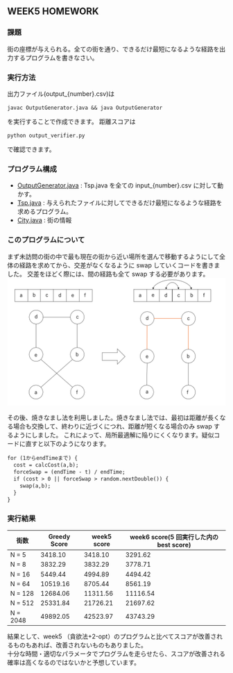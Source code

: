 ## WEEK5 HOMEWORK

### 課題

街の座標が与えられる。全ての街を通り、できるだけ最短になるような経路を出力するプログラムを書きなさい。

### 実行方法

出力ファイル(output\_{number}.csv)は

```
javac OutputGenerator.java && java OutputGenerator
```

を実行することで作成できます。
距離スコアは

```
python output_verifier.py
```

で確認できます。

### プログラム構成

- [OutputGenerator.java](https://github.com/mayu-snba19/google-step/blob/master/week5/OutputGenerator.java) : Tsp.java を全ての input\_{number}.csv に対して動かす。
- [Tsp.java](https://github.com/mayu-snba19/google-step/blob/master/week5/Tsp.java) : 与えられたファイルに対してできるだけ最短になるような経路を求めるプログラム。
- [City.java](https://github.com/mayu-snba19/google-step/blob/master/week5/City.java) : 街の情報

### このプログラムについて

まず未訪問の街の中で最も現在の街から近い場所を選んで移動するようにして全体の経路を求めてから、交差がなくなるように swap していくコードを書きました。
交差をほどく際には、間の経路も全て swap する必要があります。
![プログラムのイメージ](image/image1.png)

その後、焼きなまし法を利用しました。焼きなまし法では、最初は距離が長くなる場合も交換して、終わりに近づくにつれ、距離が短くなる場合のみ swap するようにしました。
これによって、局所最適解に陥りにくくなります。疑似コードに直すと以下のようになります。

```
for (1からendTimeまで) {
  cost = calcCost(a,b);
  forceSwap = (endTime - t) / endTime;
  if (cost > 0 || forceSwap > random.nextDouble()) {
    swap(a,b);
  }
}
```

### 実行結果

| 街数     | Greedy Score | week5 score | week6 score(5 回実行した内の best score) |
| -------- | ------------ | ----------- | ---------------------------------------- |
| N = 5    | 3418.10      | 3418.10     | 3291.62                                  |
| N = 8    | 3832.29      | 3832.29     | 3778.71                                  |
| N = 16   | 5449.44      | 4994.89     | 4494.42                                  |
| N = 64   | 10519.16     | 8705.44     | 8561.19                                  |
| N = 128  | 12684.06     | 11311.56    | 11116.54                                 |
| N = 512  | 25331.84     | 21726.21    | 21697.62                                 |
| N = 2048 | 49892.05     | 42523.97    | 43743.29                                 |

結果として、week5 （貪欲法+2-opt）のプログラムと比べてスコアが改善されるものもあれば、改善されないものもありました。<br>
十分な時間・適切なパラメータでプログラムを走らせたら、スコアが改善される確率は高くなるのではないかと予想しています。
